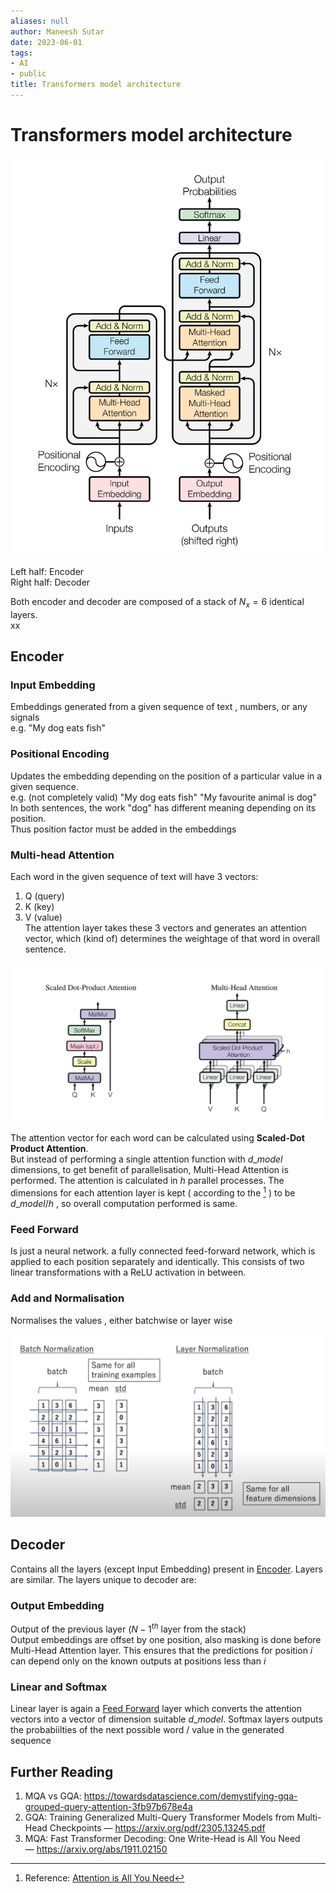 ```yaml
---
aliases: null
author: Maneesh Sutar
date: 2023-06-01
tags:
- AI
- public
title: Transformers model architecture
---
```


# Transformers model architecture

![400](Artifacts/Transformers_architecture.jpeg)

Left half: Encoder  
Right half: Decoder

Both encoder and decoder are composed of a stack of $N_x = 6$ identical layers.  
xx

## Encoder

### Input Embedding

Embeddings generated from a given sequence of text , numbers, or any signals  
e.g. "My dog eats fish"

### Positional Encoding

Updates the embedding depending on the position of a particular value in a given sequence.  
e.g. (not completely valid) "My dog eats fish" "My favourite animal is dog"  
In both sentences, the work "dog" has different meaning depending on its position.  
Thus position factor must be added in the embeddings

### Multi-head Attention

Each word in the given sequence of text will have 3 vectors:

1. Q (query)
1. K (key)
1. V (value)  
   The attention layer takes these 3 vectors and generates an attention vector, which (kind of) determines the weightage of that word in overall sentence.

![600](Artifacts/Multi_head_attention.jpeg)

The attention vector for each word can be calculated using **Scaled-Dot Product Attention**.  
But instead of performing a single attention function with $d\_{model}$ dimensions, to get benefit of parallelisation, Multi-Head Attention is performed. The attention is calculated in $h$ parallel processes. The dimensions for each attention layer is kept ( according to the [^1] ) to be $d\_{model} / h$ , so overall computation performed is same.

[^1]: Reference: [Attention is All You Need](https://arxiv.org/abs/1706.03762)

### Feed Forward

Is just a neural network. a fully connected feed-forward network, which is applied to each position separately and identically. This consists of two linear transformations with a ReLU activation in between.

### Add and Normalisation

Normalises the values , either batchwise or layer wise

![600](Artifacts/normalization_types.jpeg)

## Decoder

Contains all the layers (except Input Embedding) present in [Encoder](#encoder). Layers are similar. The layers unique to decoder are:

### Output Embedding

Output of the previous layer ($N-1 ^{th}$ layer from the stack)  
Output embeddings are offset by one position, also masking is done before Multi-Head Attention layer. This ensures that the predictions for position $i$ can depend only on the known outputs at positions less than $i$

### Linear and Softmax

Linear layer is again a [Feed Forward](#feed-forward) layer which converts the attention vectors into a vector of dimension suitable $d\_{model}$. Softmax layers outputs the probabiilties of the next possible word / value in the generated sequence

## Further Reading

1. MQA vs GQA: <https://towardsdatascience.com/demystifying-gqa-grouped-query-attention-3fb97b678e4a>
1. GQA: Training Generalized Multi-Query Transformer Models from Multi-Head Checkpoints — <https://arxiv.org/pdf/2305.13245.pdf>
1. MQA: Fast Transformer Decoding: One Write-Head is All You Need — <https://arxiv.org/abs/1911.02150>
